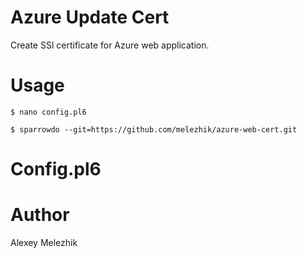 # Azure Update Cert

Create SSl certificate for Azure web application.


# Usage


    $ nano config.pl6

    $ sparrowdo --git=https://github.com/melezhik/azure-web-cert.git

# Config.pl6




# Author

Alexey Melezhik
